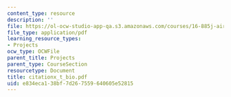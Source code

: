 ```yaml
---
content_type: resource
description: ''
file: https://ol-ocw-studio-app-qa.s3.amazonaws.com/courses/16-885j-aircraft-systems-engineering-fall-2004/e834eca138bf7d267559640605e52815_citationx_t_bio.pdf
file_type: application/pdf
learning_resource_types:
- Projects
ocw_type: OCWFile
parent_title: Projects
parent_type: CourseSection
resourcetype: Document
title: citationx_t_bio.pdf
uid: e834eca1-38bf-7d26-7559-640605e52815
---
```

